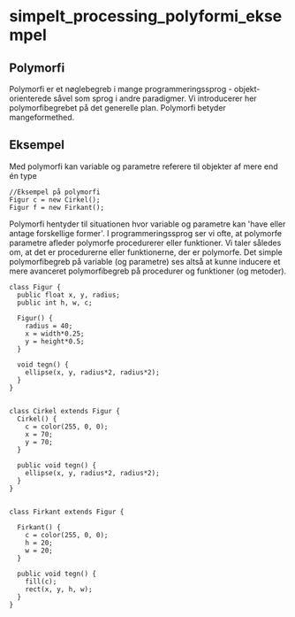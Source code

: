 # simpelt_processing_polyformi_eksempel
## Polymorfi

Polymorfi er et nøglebegreb i mange programmeringssprog - objekt-orienterede såvel som sprog i andre paradigmer. Vi introducerer her polymorfibegrebet på det generelle plan.
Polymorfi betyder mangeformethed.

## Eksempel

Med polymorfi kan variable og parametre referere til objekter af mere end én type
```
//Eksempel på polymorfi
Figur c = new Cirkel();
Figur f = new Firkant();
```
Polymorfi hentyder til situationen hvor variable og parametre kan 'have eller antage forskellige former'. I programmeringssprog ser vi ofte, at polymorfe parametre afleder polymorfe procedurerer eller funktioner. Vi taler således om, at det er procedurerne eller funktionerne, der er polymorfe. Det simple polymorfibegreb på variable (og parametre) ses altså at kunne inducere et mere avanceret polymorfibegreb på procedurer og funktioner (og metoder).

```
class Figur {
  public float x, y, radius;
  public int h, w, c;

  Figur() {
    radius = 40;
    x = width*0.25;
    y = height*0.5;
  }

  void tegn() {
    ellipse(x, y, radius*2, radius*2);
  }
}


class Cirkel extends Figur {
  Cirkel() {
    c = color(255, 0, 0);
    x = 70;
    y = 70;
  }

  public void tegn() {
    ellipse(x, y, radius*2, radius*2);
  }
}


class Firkant extends Figur {

  Firkant() {
    c = color(255, 0, 0);
    h = 20;
    w = 20;
  }

  public void tegn() {
    fill(c);
    rect(x, y, h, w);
  }
}
```



